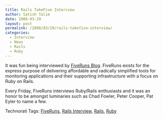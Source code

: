 ```yaml
---
title: Rails TakeFive Interview
author: Satish Talim
date: 2008-03-29
layout: post
permalink: /2008/03/29/rails-takefive-interview/
categories:
  - Interview
  - News
  - Rails
  - Ruby
---
```

<div>
  <p>
    It was fun being interviewed by <a href="http://blog.fiveruns.com/2008/3/28/rails-application-monitoring-takefive-five-questions-with-satish-talim">FiveRuns Blog</a>. FiveRuns exists for the express purpose of delivering affordable and radically simplified tools for monitoring applications and their supporting infrastructure with a focus on Ruby on Rails.
  </p>
  
  <p>
    Every Friday, FiveRuns interviews Ruby/Rails enthusiasts and it was an honor to be amongst luminaries such as Chad Fowler, Peter Cooper, Pat Eyler to name a few.
  </p>
</div>

Technorati Tags: <a href="http://technorati.com/tag/FiveRuns" rel="tag">FiveRuns</a>, <a href="http://technorati.com/tag/Rails+Interview" rel="tag">Rails Interview</a>, <a href="http://technorati.com/tag/Rails" rel="tag">Rails</a>, <a href="http://technorati.com/tag/Ruby" rel="tag">Ruby</a>
